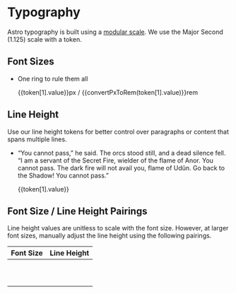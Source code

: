 <script setup>
import tokens from '../tokens.json'

import FloatingToken from '../.vitepress/components/FloatingToken.vue'

const filterTokensByType = (filterName) => {
 return Object.entries(tokens).filter((key) => {
  return key[1].type === filterName
 }).sort((a,b) => {
  return a[1].value - b[1].value
 })
}

const convertPxToRem = (px) => {
 return  0.0625  * px
}

</script>

# Typography




Astro typography is built using a [modular scale](https://alistapart.com/article/more-meaningful-typography/). We use the Major Second (1.125) scale with a <FloatingToken token="base-font-unit"></FloatingToken> token.

## Font Sizes



<ul class="list-none leading-none m-0 p-0 mt-4">
 <li v-for="(token, index) in filterTokensByType('fontSizes')" :index="token[0]" class="list-none mb-8">
  <p class="m-0 p-0 leading-none" :style="{ 'font-size': `${token[1].value}px` }">
   One ring to rule them all
  </p>
  <div class="inline-flex flex-col">
  <FloatingToken :token="token[0]"></FloatingToken>
  <span class="text-xs text-gray-400">{{token[1].value}}px / {{convertPxToRem(token[1].value)}}rem</span>
  </div>
 </li>
</ul>

## Line Height

Use our line height tokens for better control over paragraphs or content that spans multiple lines.

<ul class="list-none  m-0 p-0 mt-8">
 <li v-for="(token, index) in filterTokensByType('lineHeights')" :index="token[0]" class="list-none mb-8">
  <p class="m-0 p-0" :style="{ 'line-height': `${token[1].value}` }">
  “You cannot pass,” he said. The orcs stood still, and a dead silence fell. “I am a servant of the Secret Fire, wielder of the flame of Anor. You cannot pass. The dark fire will not avail you, flame of Udûn. Go back to the Shadow! You cannot pass.”
  </p>
  <div class="inline-flex flex-col">
  <FloatingToken :token="token[0]"></FloatingToken>
  <span class="text-xs text-gray-400">{{token[1].value}}</span>
  </div>
 </li>
</ul>

## Font Size / Line Height Pairings

Line height values are unitless to scale with the font size.
However, at larger font sizes, manually adjust the line height using the following pairings.

| Font Size | Line Height |
| --------- | ----------- |
| <FloatingToken token="font-size-xs"/>   | <FloatingToken token="line-height-normal"/>      |
| <FloatingToken token="font-size-sm"/>   | <FloatingToken token="line-height-normal"/>      |
| <FloatingToken token="font-size-base"/>   | <FloatingToken token="line-height-normal"/>      |
| <FloatingToken token="font-size-lg"/>   | <FloatingToken token="line-height-normal"/>      |
| <FloatingToken token="font-size-xl"/>   | <FloatingToken token="line-height-tight"/>      |
| <FloatingToken token="font-size-2xl"/>   | <FloatingToken token="line-height-tight"/>      |
| <FloatingToken token="font-size-3xl"/>   | <FloatingToken token="line-height-tight"/>      |
| <FloatingToken token="font-size-4xl"/>   | <FloatingToken token="line-height-tight"/>      |
| <FloatingToken token="font-size-5xl"/>   | <FloatingToken token="line-height-tight"/>      |
| <FloatingToken token="font-size-6xl"/>   | <FloatingToken token="line-height-tight"/>      |
